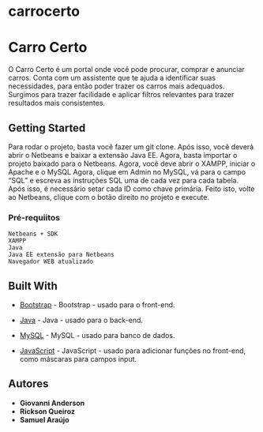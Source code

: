 # carrocerto
# Carro Certo

O Carro Certo é um portal onde você pode procurar, comprar e anunciar carros. Conta com um assistente que te ajuda a identificar suas necessidades, para então poder trazer os carros mais adequados. Surgimos para trazer facilidade e aplicar filtros relevantes para trazer resultados mais consistentes.

## Getting Started

Para rodar o projeto, basta você fazer um git clone. Após isso, você deverá abrir o Netbeans e baixar a extensão Java EE. Agora, basta importar o projeto baixado para o Netbeans. Agora, você deve abrir o XAMPP, iniciar o Apache e o MySQL Agora, clique em Admin no MySQL, vá para o campo “SQL” e escreva as instruções SQL uma de cada vez para cada tabela. Após isso, é necessário setar cada ID como chave primária. Feito isto, volte ao Netbeans, clique com o botão direito no projeto e execute.

### Pré-requiitos


```
Netbeans + SDK
XAMPP
Java
Java EE extensão para Netbeans
Navegador WEB atualizado

```



## Built With

* [Bootstrap]( https://getbootstrap.com.br/) - Bootstrap - usado para o front-end.
* [Java]( https://www.oracle.com/technetwork/pt/java/javase/downloads/index.html/) - Java - usado para o back-end.
* [MySQL]( https://www.mysql.com/) - MySQL - usado para banco de dados.

* [JavaScript]( https://developer.mozilla.org/pt-BR/docs/Web/JavaScript) - JavaScript - usado para adicionar funções no front-end, como máscaras para campos input.


## Autores

* **Giovanni Anderson** 
* **Rickson Queiroz**
* **Samuel Araújo**




